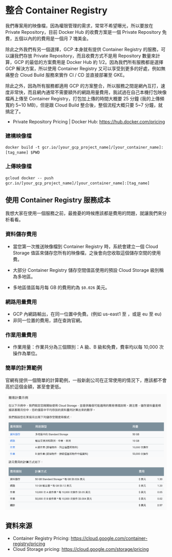 # 整合 Container Registry

我們專案用的映像檔，因為權限管理的需求，常常不希望曝光，所以要放在 Private Repository，目前 Docker Hub 的收費方案是一個 Private Repository 免費，五個以內的的費用是一個月 7 塊美金。

除此之外我們有另一個選擇，GCP 本身就有提供 Container Registry 的服務，可以讓我們存放 Private Repository，而且收費方式不是用 Repository 數量來計算，GCP 的最低的方案費用是 Docker Hub 約 1/2。因為我們所有服務都是選擇 GCP 解決方案，所以使用 Container Registry 又可以享受到更多的好處，例如無痛整合 Cloud Build 服務來實作 CI / CD 並直接部署至 GKE。

除此之外，因為所有服務都適用 GCP 的方案整合，所以服務之間是網內互打，速度非常快，而且網內通常不需要額外的網路用量費用，我試過在自己本機打包映像檔再上傳至 Container Registry，打包加上傳的時間大概要 25 分鐘 (我的上傳頻寬約 5~10 MB)，但是跟 Cloud Build 整合後，整個流程大概只要 5~7 分鐘，就搞定了。

- Private Repository Pricing | Docker Hub: <https://hub.docker.com/pricing>

### 建構映像檔

```
docker build -t gcr.io/[your_gcp_project_name]/[your_container_name]:[tag_name] $PWD
```

### 上傳映像檔

```
gcloud docker -- push gcr.io/[your_gcp_project_name]/[your_container_name]:[tag_name]
```

## 使用 Container Registry 服務成本

我想大家在使用一個服務之前，最擔憂的時候應該都是費用的問題，就讓我們來分析看看。

### 資料儲存費用

- 當您第一次推送映像檔到 Container Registry 時，系統會建立一個 Cloud Storage 值區來儲存您所有的映像檔，之後會向您收取這個儲存空間的使用費。

- 大部分 Container Registry 儲存空間值區使用的預設 Cloud Storage 級別稱為多地區。

- 多地區值區每月每 GB 的費用約為 `$0.026` 美元。

### 網路用量費用

- GCP 內網路輸出，在同一位置中免費。(例如 us-east1 至 ，或是 eu 至 eu)
- 非同一位置的費用，請在查詢官網。

### 作業用量費用

- 作業用量：作業共分為三個類別：A 級、B 級和免費，費率均以每 10,000 次操作為單位。

### 簡單的計算範例

官網有提供一個簡單的計算範例，一般新創公司在正常使用的情況下，應該都不會高於這個金額，甚至會更低。

![](https://raw.githubusercontent.com/alincode/devops-30days-2019/master/assets/image-cost.png)

## 資料來源

- Container Registry Pricing: <https://cloud.google.com/container-registry/pricing>
- Cloud Storage pricing: <https://cloud.google.com/storage/pricing>
